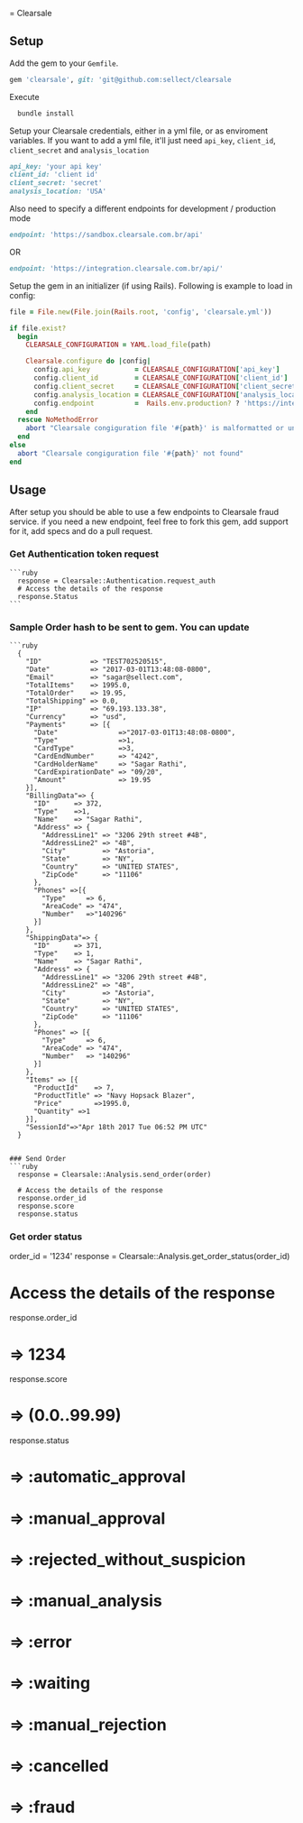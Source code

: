 = Clearsale

## Setup
  Add the gem to your `Gemfile`.
  ```ruby 
  gem 'clearsale', git: 'git@github.com:sellect/clearsale
  ```

  Execute
  ```ruby
    bundle install
  ```
  Setup your Clearsale credentials, either in a yml file, or as enviroment variables. If you want to add a yml file, it'll just need ```api_key```, ```client_id```, ```client_secret``` and ```analysis_location```

  ```ruby
  api_key: 'your api key'
  client_id: 'client id'
  client_secret: 'secret'
  analysis_location: 'USA'

  ```
  Also need to specify a different endpoints for development / production mode
  ```ruby
  endpoint: 'https://sandbox.clearsale.com.br/api'
  ```
  OR
  ```ruby
  endpoint: 'https://integration.clearsale.com.br/api/'
  ```

  Setup the gem in an initializer (if using Rails). Following is example to load in config:
  ```ruby
  file = File.new(File.join(Rails.root, 'config', 'clearsale.yml'))

  if file.exist?
    begin
      CLEARSALE_CONFIGURATION = YAML.load_file(path)

      Clearsale.configure do |config|
        config.api_key           = CLEARSALE_CONFIGURATION['api_key']           || abort("Clearsale congiguration file '#{path}' is missing the api key")
        config.client_id         = CLEARSALE_CONFIGURATION['client_id']         || abort("Clearsale congiguration file '#{path}' is missing the client id")
        config.client_secret     = CLEARSALE_CONFIGURATION['client_secret']     || abort("Clearsale congiguration file '#{path}' is missing the client_secret")
        config.analysis_location = CLEARSALE_CONFIGURATION['analysis_location'] || abort("Clearsale congiguration file '#{path}' is missing the analysis_location")
        config.endpoint          =  Rails.env.production? ? 'https://integration.clearsale.com.br/api/' : 'https://sandbox.clearsale.com.br/api'
      end
    rescue NoMethodError
      abort "Clearsale congiguration file '#{path}' is malformatted or unreadable"
    end
  else
    abort "Clearsale congiguration file '#{path}' not found"
  end
  ``` 

## Usage
  After setup you should be able to use a few endpoints to Clearsale fraud service. if you need a new endpoint, feel free to fork this gem, add support for it, add specs and do a pull request.

  ### Get Authentication token request
    ```ruby
      response = Clearsale::Authentication.request_auth
      # Access the details of the response
      response.Status
    ```

  ### Sample Order hash to be sent to gem. You can update
    ```ruby
      {
        "ID"            => "TEST702520515", 
        "Date"          => "2017-03-01T13:48:08-0800", 
        "Email"         => "sagar@sellect.com", 
        "TotalItems"    => 1995.0, 
        "TotalOrder"    => 19.95, 
        "TotalShipping" => 0.0,
        "IP"            => "69.193.133.38", 
        "Currency"      => "usd", 
        "Payments"      => [{
          "Date"               =>"2017-03-01T13:48:08-0800", 
          "Type"               =>1, 
          "CardType"           =>3, 
          "CardEndNumber"      => "4242", 
          "CardHolderName"     => "Sagar Rathi", 
          "CardExpirationDate" => "09/20", 
          "Amount"             => 19.95
        }], 
        "BillingData"=> {
          "ID"      => 372, 
          "Type"    =>1, 
          "Name"    => "Sagar Rathi", 
          "Address" => {
            "AddressLine1" => "3206 29th street #4B", 
            "AddressLine2" => "4B", 
            "City"         => "Astoria", 
            "State"        => "NY", 
            "Country"      => "UNITED STATES", 
            "ZipCode"      => "11106" 
          }, 
          "Phones" =>[{
            "Type"     => 6, 
            "AreaCode" => "474", 
            "Number"   =>"140296"
          }]
        }, 
        "ShippingData"=> {
          "ID"      => 371, 
          "Type"    => 1, 
          "Name"    => "Sagar Rathi", 
          "Address" => {
            "AddressLine1" => "3206 29th street #4B", 
            "AddressLine2" => "4B", 
            "City"         => "Astoria", 
            "State"        => "NY", 
            "Country"      => "UNITED STATES", 
            "ZipCode"      => "11106" 
          }, 
          "Phones" => [{
            "Type"     => 6, 
            "AreaCode" => "474", 
            "Number"   => "140296" 
          }]
        }, 
        "Items" => [{
          "ProductId"    => 7, 
          "ProductTitle" => "Navy Hopsack Blazer", 
          "Price"        =>1995.0, 
          "Quantity" =>1 
        }], 
        "SessionId"=>"Apr 18th 2017 Tue 06:52 PM UTC"
      }

  ```
  
  ### Send Order 
  ```ruby
    response = Clearsale::Analysis.send_order(order)

    # Access the details of the response
    response.order_id
    response.score
    response.status
  ```


  ### Get order status 
  order_id = '1234'
  response = Clearsale::Analysis.get_order_status(order_id)

  # Access the details of the response
  response.order_id
  # => 1234

  response.score
  # => (0.0..99.99)

  response.status
  # => :automatic_approval
  # => :manual_approval
  # => :rejected_without_suspicion
  # => :manual_analysis
  # => :error
  # => :waiting
  # => :manual_rejection
  # => :cancelled
  # => :fraud

